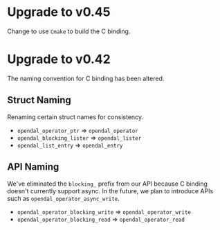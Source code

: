 # Upgrade to v0.45

Change to use `Cmake` to build the C binding.

# Upgrade to v0.42

The naming convention for C binding has been altered.

## Struct Naming

Renaming certain struct names for consistency.

- `opendal_operator_ptr` => `opendal_operator`
- `opendal_blocking_lister` => `opendal_lister`
- `opendal_list_entry` => `opendal_entry`

## API Naming

We've eliminated the `blocking_` prefix from our API because C binding doesn't currently support async. In the future, we plan to introduce APIs such as `opendal_operator_async_write`.

- `opendal_operator_blocking_write` => `opendal_operator_write`
- `opendal_operator_blocking_read` => `opendal_operator_read`
